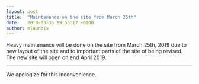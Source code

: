 ```yaml
---
layout: post
title:  "Maintenance on the site from March 25th"
date:   2019-03-36 19:55:17 +0100
author: mlaunois
---
```

Heavy maintenance will be done on the site from March 25th, 2019 due to new layout of the site and to important parts of
the site of being revised.
The new site will open on end April 2019.

---

We apologize for this inconvenience.
